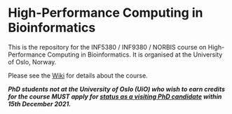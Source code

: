 # High-Performance Computing in Bioinformatics

This is the repository for the INF5380 / INF9380 / NORBIS course on High-Performance Computing in Bioinformatics. It is organised at the University of Oslo, Norway.

Please see the [Wiki](https://github.com/torognes/inf9380/wiki) for details about the course.

**_PhD students not at the University of Oslo (UiO) who wish to earn credits for the course MUST apply for [status as a visiting PhD candidate](https://www.mn.uio.no/english/research/phd/educational-component/visiting-phd.html) within 15th December 2021._**
